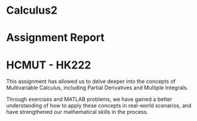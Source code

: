 # Calculus2
# Assignment Report
# HCMUT - HK222

This assignment has allowed us to delve deeper into the concepts of Multivariable Calculus, including Partial Derivatives and Multiple Integrals.

Through exercises and MATLAB problems, we have gained a better understanding of how to apply these concepts in real-world scenarios, and have strengthened our mathematical
skills in the process.